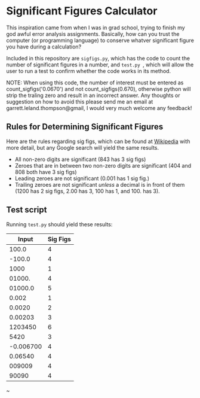 # Significant Figures Calculator

This inspiration came from when I was in grad school, trying to finish my god awful error analysis assignments. Basically, how can you trust the computer (or programming language) to conserve whatver significant figure you have during a calculation?

 Included in this repository are `sigfigs.py`, which has the code to count the number of significant figures in a number, and `test.py `, which will allow the user to run a test to confirm whether the code works in its method.
 
NOTE: When using this code, the number of interest must be entered as count_sigfigs('0.0670') and not count_sigfigs(0.670), otherwise python will strip the traling zero and result in an incorrect answer. Any thoughts or suggestion on how to avoid this please send me an email at garrett.leland.thompson@gmail, I would very much welcome any feedback!


## Rules for Determining Significant Figures

Here are the rules regarding sig figs, which can be found at [Wikipedia](https://en.wikipedia.org/wiki/Significant_figures) with more detail, but any Google search will yield the same results.

 - All non-zero digits are significant (843 has 3 sig figs)
 - Zeroes that are in between two non-zero digits are significant (404 and 808 both have 3 sig figs)
 - Leading zeroes are not significant (0.001 has 1 sig fig.)
 - Trailing zeroes are not significant *unless* a decimal is in front of them (1200 has 2 sig figs, 2.00 has 3, 100 has 1, and 100. has 3).
 
 
 
 ## Test script 
 
 Running `test.py` should yield these results:
 
|Input| Sig Figs|
|---|---|
|100.0| 4|
|-100.0| 4|
|1000| 1|
|01000.| 4|
|01000.0| 5|
|0.002| 1|
|0.0020| 2|
|0.00203| 3|
|1203450| 6|
|5420| 3|
|-0.006700| 4|
|0.06540| 4|
|009009| 4|
|90090| 4|
~

